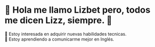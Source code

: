# 👋 Hola me llamo Lizbet pero, todos me dicen Lizz, siempre. 💚  #

👀 Estoy interesada en adquirir nuevas habilidades tecnicas.  
🌱 Estoy aprendiendo a comunicarme mejor en Inglés.




<!---
LizzVillasenorV/LizzVillasenorV is a ✨ special ✨ repository because its `README.md` (this file) appears on your GitHub profile.
You can click the Preview link to take a look at your changes.
--->
